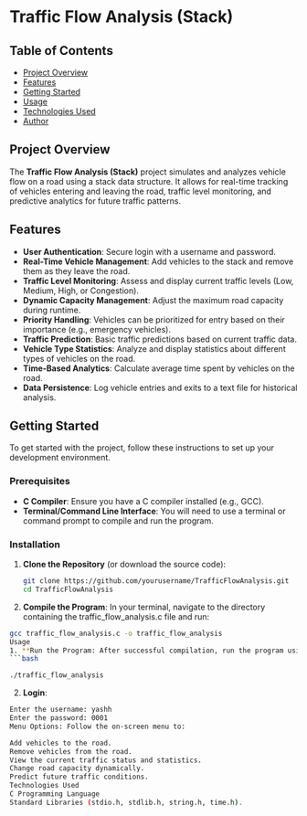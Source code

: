 # Traffic Flow Analysis (Stack)

## Table of Contents
- [Project Overview](#project-overview)
- [Features](#features)
- [Getting Started](#getting-started)
- [Usage](#usage)
- [Technologies Used](#technologies-used)
- [Author](#author)

## Project Overview
The **Traffic Flow Analysis (Stack)** project simulates and analyzes vehicle flow on a road using a stack data structure. It allows for real-time tracking of vehicles entering and leaving the road, traffic level monitoring, and predictive analytics for future traffic patterns.

## Features
- **User Authentication**: Secure login with a username and password.
- **Real-Time Vehicle Management**: Add vehicles to the stack and remove them as they leave the road.
- **Traffic Level Monitoring**: Assess and display current traffic levels (Low, Medium, High, or Congestion).
- **Dynamic Capacity Management**: Adjust the maximum road capacity during runtime.
- **Priority Handling**: Vehicles can be prioritized for entry based on their importance (e.g., emergency vehicles).
- **Traffic Prediction**: Basic traffic predictions based on current traffic data.
- **Vehicle Type Statistics**: Analyze and display statistics about different types of vehicles on the road.
- **Time-Based Analytics**: Calculate average time spent by vehicles on the road.
- **Data Persistence**: Log vehicle entries and exits to a text file for historical analysis.

## Getting Started
To get started with the project, follow these instructions to set up your development environment.

### Prerequisites
- **C Compiler**: Ensure you have a C compiler installed (e.g., GCC).
- **Terminal/Command Line Interface**: You will need to use a terminal or command prompt to compile and run the program.

### Installation
1. **Clone the Repository** (or download the source code):
   ```bash
   git clone https://github.com/yourusername/TrafficFlowAnalysis.git
   cd TrafficFlowAnalysis

2. **Compile the Program**: In your terminal, navigate to the directory containing the traffic_flow_analysis.c file and run:
```bash
gcc traffic_flow_analysis.c -o traffic_flow_analysis
Usage
1. **Run the Program: After successful compilation, run the program using**:
```bash

./traffic_flow_analysis
```
2. **Login**:
```bash
Enter the username: yashh
Enter the password: 0001
Menu Options: Follow the on-screen menu to:

Add vehicles to the road.
Remove vehicles from the road.
View the current traffic status and statistics.
Change road capacity dynamically.
Predict future traffic conditions.
Technologies Used
C Programming Language
Standard Libraries (stdio.h, stdlib.h, string.h, time.h).
```